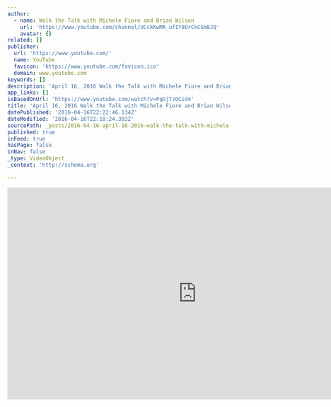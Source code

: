 ```yaml
---
author:
  - name: Walk the Talk with Michele Fiore and Brian Wilson
    url: 'https://www.youtube.com/channel/UCckKwMA_ufIY8OrCkCSm8JQ'
    avatar: {}
related: []
publisher:
  url: 'https://www.youtube.com/'
  name: YouTube
  favicon: 'https://www.youtube.com/favicon.ico'
  domain: www.youtube.com
keywords: []
description: 'April 16, 2016 Walk the Talk with Michele Fiore and Brian Wilson Special Guests: Pete Santilli Mike Arnold'
app_links: []
isBasedOnUrl: 'https://www.youtube.com/watch?v=PqGjTzOCid4'
title: 'April 16, 2016 Walk the Talk with Michele Fiore and Brian Wilson'
datePublished: '2016-04-16T22:22:46.134Z'
dateModified: '2016-04-16T22:18:24.383Z'
sourcePath: _posts/2016-04-16-april-16-2016-walk-the-talk-with-michele-fiore-and-brian-wi.md
published: true
inFeed: true
hasPage: false
inNav: false
_type: VideoObject
_context: 'http://schema.org'

---
```

<iframe src="https://cdn.embedly.com/widgets/media.html?src=https%3A%2F%2Fwww.youtube.com%2Fembed%2FPqGjTzOCid4%3Ffeature%3Doembed&amp;url=https%3A%2F%2Fwww.youtube.com%2Fwatch%3Fv%3DPqGjTzOCid4&amp;image=https%3A%2F%2Fi.ytimg.com%2Fvi%2FPqGjTzOCid4%2Fhqdefault.jpg&amp;key=b7d04c9b404c499eba89ee7072e1c4f7&amp;type=text%2Fhtml&amp;schema=youtube" width="854" height="480" scrolling="no" frameborder="0" allowfullscreen="allowfullscreen" style=""></iframe>